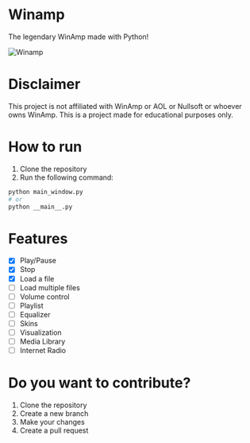 # Winamp
The legendary WinAmp made with Python!

![Winamp](https://seeklogo.com/images/W/winamp-logo-C842E003E9-seeklogo.com.png)

# Disclaimer
This project is not affiliated with WinAmp or AOL or Nullsoft or whoever owns WinAmp. This is a project made for educational purposes only.

# How to run
1. Clone the repository
2. Run the following command:
```bash
python main_window.py
# or
python __main__.py
```

# Features
- [x] Play/Pause
- [x] Stop
- [x] Load a file
- [ ] Load multiple files
- [ ] Volume control
- [ ] Playlist
- [ ] Equalizer
- [ ] Skins
- [ ] Visualization
- [ ] Media Library
- [ ] Internet Radio

# Do you want to contribute?
1. Clone the repository
2. Create a new branch
3. Make your changes
4. Create a pull request
